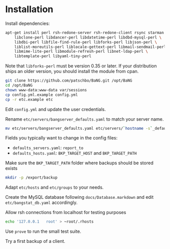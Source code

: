 Installation
============

Install dependencies:

```sh
apt-get install perl rsh-redone-server rsh-redone-client rsync starman \
    libclone-perl libdancer-perl libdatetime-perl libdbd-mysql-perl \
    libdbi-perl libfile-find-rule-perl libforks-perl libjson-perl \
    liblist-moreutils-perl liblocale-gettext-perl libmail-sendmail-perl \
    libmime-lite-perl libmodule-refresh-perl libnet-ldap-perl \
    libtemplate-perl libyaml-tiny-perl
```

Note that `libforks-perl` must be version 0.35 or later. If your distribution ships an older version, you should install the module from cpan.

```sh
git clone https://github.com/patschbo/BaNG.git /opt/BaNG
cd /opt/BaNG
chown www-data:www-data var/sessions
cp config.yml.example config.yml
cp -r etc.example etc
```

Edit `config.yml` and update the user credentials.

Rename `etc/servers/bangserver_defaults.yaml` to match your server name.

```sh
mv etc/servers/bangserver_defaults.yaml etc/servers/`hostname -s`_defaults.yaml
```

Fields you typically want to change in the config files:

  * `defaults_servers.yaml`: `report_to`
  * `defaults_hosts.yaml`: `BKP_TARGET_HOST` and `BKP_TARGET_PATH`

Make sure the `BKP_TARGET_PATH` folder where backups should be stored exists

```sh
mkdir -p /export/backup
```

Adapt `etc/hosts` and `etc/groups` to your needs.

Create the MySQL database following `docs/Database.markdown` and edit `etc/bangstat_db.yaml` accordingly.

Allow rsh connections from localhost for testing purposes

```sh
echo '127.0.0.1   root' > ~root/.rhosts
```

Use `prove` to run the small test suite.

Try a first backup of a client.
